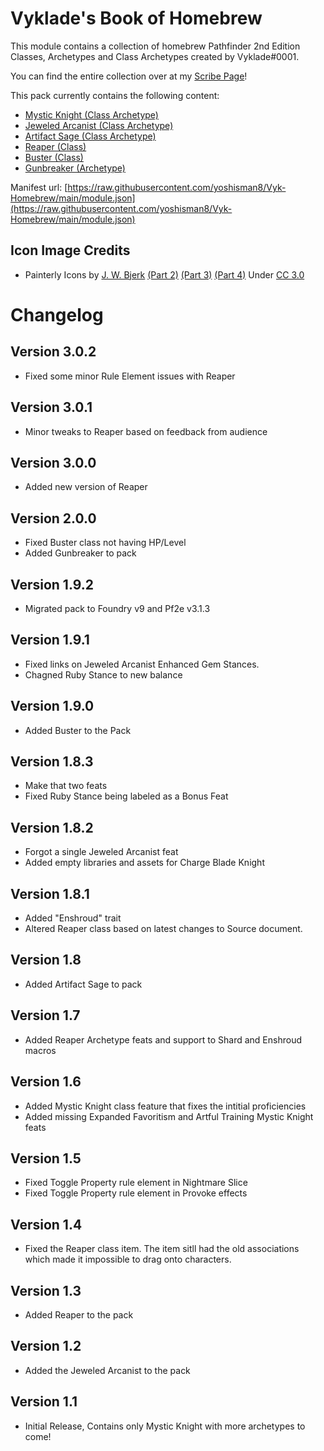 # Vyklade's Book of Homebrew

This module contains a collection of homebrew Pathfinder 2nd Edition Classes, Archetypes and Class Archetypes created by Vyklade#0001. 

You can find the entire collection over at my [Scribe Page](https://scribe.pf2.tools/v/Lpmolb4Q)!

This pack currently contains the following content:

* [Mystic Knight (Class Archetype)](https://scribe.pf2.tools/v/69Mdysm6-mystic-knight)
* [Jeweled Arcanist (Class Archetype)](https://scribe.pf2.tools/v/4lVFFbQs)
* [Artifact Sage (Class Archetype)](https://scribe.pf2.tools/v/8Vtwvw6d)
* [Reaper (Class)](https://scribe.pf2.tools/v/5mOhtZcQ)
* [Buster (Class)](https://scribe.pf2.tools/v/Cm82Svvj)
* [Gunbreaker (Archetype)](https://scribe.pf2.tools/v/rz4YO5dl)


Manifest url: [https://raw.githubusercontent.com/yoshisman8/Vyk-Homebrew/main/module.json](https://raw.githubusercontent.com/yoshisman8/Vyk-Homebrew/main/module.json)

## Icon Image Credits

* Painterly Icons by [J. W. Bjerk](https://opengameart.org/content/painterly-spell-icons-part-1) [(Part 2)](http://opengameart.org/content/painterly-spell-icons-part-2) [(Part 3)](http://opengameart.org/content/painterly-spell-icons-part-3) [(Part 4)](http://opengameart.org/content/painterly-spell-icons-part-3) Under [CC 3.0](http://creativecommons.org/licenses/by/3.0/)

# Changelog

## Version 3.0.2

* Fixed some minor Rule Element issues with Reaper

## Version 3.0.1

* Minor tweaks to Reaper based on feedback from audience

## Version 3.0.0

* Added new version of Reaper

## Version 2.0.0

* Fixed Buster class not having HP/Level
* Added Gunbreaker to pack

## Version 1.9.2

* Migrated pack to Foundry v9 and Pf2e v3.1.3

## Version 1.9.1

* Fixed links on Jeweled Arcanist Enhanced Gem Stances. 
* Chagned Ruby Stance to new balance

## Version 1.9.0

* Added Buster to the Pack


## Version 1.8.3

* Make that two feats
* Fixed Ruby Stance being labeled as a Bonus Feat

## Version 1.8.2

* Forgot a single Jeweled Arcanist feat
* Added empty libraries and assets for Charge Blade Knight

## Version 1.8.1

* Added "Enshroud" trait
* Altered Reaper class based on latest changes to Source document.

## Version 1.8

* Added Artifact Sage to pack

## Version 1.7

* Added Reaper Archetype feats and support to Shard and Enshroud macros

## Version 1.6

* Added Mystic Knight class feature that fixes the intitial proficiencies
* Added missing Expanded Favoritism and Artful Training Mystic Knight feats

## Version 1.5

* Fixed Toggle Property rule element in Nightmare Slice
* Fixed Toggle Property rule element in Provoke effects

## Version 1.4

* Fixed the Reaper class item. The item sitll had the old associations which made it impossible to drag onto characters.

## Version 1.3

* Added Reaper to the pack

## Version 1.2

* Added the Jeweled Arcanist to the pack

## Version 1.1

* Initial Release, Contains only Mystic Knight with more archetypes to come!




